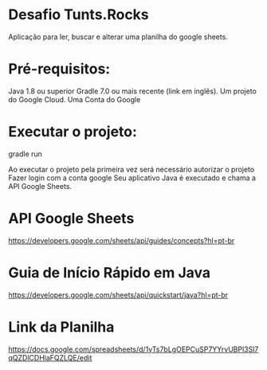 # Desafio Tunts.Rocks
Aplicação para ler, buscar e alterar  uma planilha do google sheets.

# Pré-requisitos: 
Java 1.8 ou superior
Gradle 7.0 ou mais recente (link em inglês).
Um projeto do Google Cloud.
Uma Conta do Google

# Executar o projeto:
gradle run 

Ao executar o projeto pela primeira vez será necessário autorizar o projeto
Fazer login com a conta google
Seu aplicativo Java é executado e chama a API Google Sheets.

# API Google Sheets
https://developers.google.com/sheets/api/guides/concepts?hl=pt-br

# Guia de Início Rápido em Java
https://developers.google.com/sheets/api/quickstart/java?hl=pt-br

# Link da Planilha
https://docs.google.com/spreadsheets/d/1yTs7bLgOEPCuSP7YYrvUBPl3Sl7qQZDlCDHlaFQZLQE/edit

